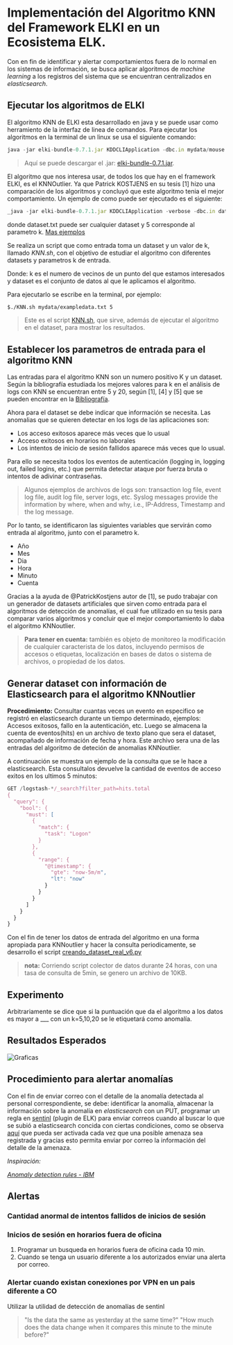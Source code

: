 # Implementación del Algoritmo KNN del Framework ELKI en un Ecosistema ELK.

Con en fin de identificar y alertar comportamientos fuera de lo normal en los sistemas de información, se busca aplicar algoritmos de *machine learning* a los registros del sistema que se encuentran centralizados en *elasticsearch*.

## Ejecutar los algoritmos de ELKI

El algoritmo KNN de ELKI esta desarrollado en java y se puede usar como herramiento de la interfaz de linea de comandos. Para ejecutar los algoritmos en la terminal de un linux se usa el siguiente comando:

```javascript
java -jar elki-bundle-0.7.1.jar KDDCLIApplication -dbc.in mydata/mouse.csv -algorithm clustering.kmeans.KMedoidsEM -kmeans.k 1 -resulthandler ResultWriter -out.gzi -out output/k-1
```
> Aquí se puede descargar el .jar: [elki-bundle-0.7.1.jar](https://elki-project.github.io/releases/release0.7.1/elki-bundle-0.7.1.jar).

El algoritmo que nos interesa usar, de todos los que hay en el framework ELKI, es el KNNOutlier. Ya que Patrick KOSTJENS en su tesis [1] hizo una comparación de los algoritmos y concluyó que este algoritmo tenia el mejor comportamiento. Un ejemplo de como puede ser ejecutado es el siguiente:

```javascript
_java -jar elki-bundle-0.7.1.jar KDDCLIApplication -verbose -dbc.in dataset.txt -algorithm outlier.distance.KNNOutlier -knno.k 5
```

donde dataset.txt puede ser cualquier dataset y 5 corresponde al parametro k. [Mas ejemplos](https://elki-project.github.io/releases/release0.7.0/doc/examplecalls.html)

Se realiza un script que como entrada toma un dataset y un valor de k, llamado *KNN.sh*, con el objetivo de estudiar el algoritmo con diferentes datasets y parametros k de entrada.

Donde: k es el numero de vecinos de un punto del que estamos interesados y dataset es el conjunto de datos al que le aplicamos el algoritmo.

Para ejecutarlo se escribe en la terminal, por ejemplo:

```bash
$./KNN.sh mydata/exampledata.txt 5
```

> Este es el script [KNN.sh](https://github.com/jfernandomarquez/Log-Based-Outlier-Detection-KNN-ELKI-en-Elasticsearch/blob/master/KNN.sh), que sirve, además de ejecutar el algoritmo en el dataset, para mostrar los resultados.

## Establecer los parametros de entrada para el algoritmo KNN

Las entradas para el algoritmo KNN son un numero positivo K y un dataset. Según la bibliografía estudiada los mejores valores para k en el análisis de logs con KNN se encuentran entre 5 y 20, según [1], [4] y [5]  que se pueden encontrar en la [Bibliografía](https://github.com/jfernandomarquez/Log-Based-Outlier-Detection-KNN-ELKI-en-Elasticsearch/blob/master/Bibliografia.md).

Ahora para el dataset se debe indicar que información se necesita. Las anomalias que se quieren detectar en los logs de las aplicaciones son:

* Los acceso exitosos aparece más veces que lo usual
* Acceso exitosos en horarios no laborales
* Los intentos de inicio de sesión fallidos aparece más veces que lo usual.

Para ello se necesita todos los eventos de autenticación (logging in, logging out, failed logins, etc.) que permita detectar ataque por fuerza bruta o intentos de adivinar contraseñas.

> Algunos ejemplos de archivos de logs son: transaction log file, event log file, audit log file, server logs, etc. Syslog messages provide the information by where, when and why, i.e., IP-Address, Timestamp and the log message.

Por lo tanto, se identificaron las siguientes variables que servirán como entrada al algoritmo, junto con el parametro k.

* Año
* Mes
* Dia
* Hora
* Minuto
* Cuenta

Gracias a la ayuda de @PatrickKostjens autor de [1], se pudo trabajar con un generador de datasets artificiales que sirven como entrada para el algoritmos de detección de anomalías, el cual fue utilizado en su tesis para comparar varios algoritmos y concluir que el mejor comportamiento lo daba el algoritmo KNNoutlier.

> **Para tener en cuenta:** también es objeto de monitoreo la modificación de cualquier caracterista de los datos, incluyendo permisos de accesos o etiquetas, localización en bases de datos o sistema de archivos, o propiedad de los datos.

## Generar dataset con información de Elasticsearch para el algoritmo KNNoutlier 

**Procedimiento:**
Consultar cuantas veces un evento en especifico se registró en elasticsearch durante un tiempo determinado, ejemplos: Accesos exitosos, fallo en la autenticación, etc. Luego se almacena la cuenta de eventos(hits) en un archivo de texto plano que sera el dataset, acompañado de información de fecha y hora. Este archivo sera una de las entradas del algoritmo de deteción de anomalias KNNoutlier.

A continuación se muestra un ejemplo de la consulta que se le hace a elasticsearch. Esta consultalos devuelve la cantidad de eventos de acceso exitos en los ultimos 5 minutos:

```javascript
GET /logstash-*/_search?filter_path=hits.total
{
  "query": {
    "bool": {
      "must": [
        {
          "match": {
            "task": "Logon"
          }
        },
        {
          "range": {
            "@timestamp": {
              "gte": "now-5m/m",
              "lt": "now"
            }
          }
        }
      ]
    }
  }
}

```

Con el fin de tener los datos de entrada del algoritmo en una forma apropiada para KNNoutlier y hacer la consulta periodicamente, se desarrollo el script [creando_dataset_real_v6.py](https://github.com/jfernandomarquez/Log-Based-Outlier-Detection-KNN-ELKI-en-Elasticsearch/blob/master/creando_dataset_real_v6.py)

> **nota:** Corriendo script colector de datos durante 24 horas, con una tasa de consulta de 5min, se genero un archivo de 10KB.

## Experimento

Arbitrariamente se dice que si la puntuación que da el algoritmo a los datos es mayor a ___ con un k=5,10,20 se le etiquetará como anomalía.

## Resultados Esperados

![Graficas](https://raw.githubusercontent.com/jfernandomarquez/Log-Based-Outlier-Detection-KNN-ELKI-en-Elasticsearch/master/Figuras/grafica_anomalias.jpg)

## Procedimiento para alertar anomalías 

Con el fin de enviar correo con el detalle de la anomalía detectada al personal correspondiente, se debe: identificar la anomalía, almacenar la información sobre la anomalía en *elasticsearch* con un PUT, programar un regla en [sentinl](https://docs.search-guard.com/latest/search-guard-sentinl) (plugin de ELK) para enviar correos cuando al buscar lo que se subió a elasticsearch concida con ciertas condiciones, como se observa [aquí](https://github.com/jfernandomarquez/Log-Based-Outlier-Detection-KNN-ELKI-en-Elasticsearch/blob/master/Configuracion_watchers_sentinl.md) que pueda ser activada cada vez que una posible amenaza sea registrada y gracias esto permita enviar por correo la información del detalle de la amenaza.

*Inspiración:*

[*Anomaly detection rules - IBM*](https://www.ibm.com/support/knowledgecenter/en/SS42VS_7.3.0/com.ibm.qradar.doc/c_qradar_rul_anomaly_detection.html)

## Alertas

### Cantidad anormal de intentos fallidos de inicios de sesión

### Inicios de sesión en horarios fuera de oficina

1. Programar un busqueda en horarios fuera de oficina cada 10 min.
2. Cuando se tenga un usuario diferente a los autorizados enviar una alerta por correo.

### Alertar cuando existan conexiones por VPN en un pais diferente a CO

Utilizar la utilidad de detección de anomalías de sentinl 


> "Is the data the same as yesterday at the same time?"
> "How much does the data change when it compares this minute to the minute before?"


